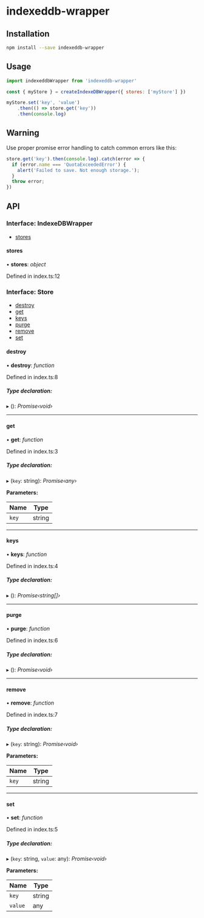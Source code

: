 # indexeddb-wrapper

## Installation

```bash 
npm install --save indexeddb-wrapper
```

## Usage

```javascript
import indexeddbWrapper from 'indexeddb-wrapper'

const { myStore } = createIndexeDBWrapper({ stores: ['myStore'] }) 

myStore.set('key', 'value')
    .then(() => store.get('key'))
    .then(console.log)
```

## Warning

Use proper promise error handling to catch common errors like this:
```javascript
store.get('key').then(console.log).catch(error => {
  if (error.name === 'QuotaExceededError') {
    alert('Failed to save. Not enough storage.');
  }
  throw error;
})
```

## API

### Interface: IndexeDBWrapper

* [stores](#store)

#### stores

• **stores**: *object*

Defined in index.ts:12

### Interface: Store

* [destroy](#destroy)
* [get](#get)
* [keys](#keys)
* [purge](#purge)
* [remove](#remove)
* [set](#set)

####  destroy

• **destroy**: *function*

Defined in index.ts:8

##### Type declaration:

▸ (): *Promise‹void›*

___

####  get

• **get**: *function*

Defined in index.ts:3

##### Type declaration:

▸ (`key`: string): *Promise‹any›*

**Parameters:**

Name | Type |
------ | ------ |
`key` | string |

___

####  keys

• **keys**: *function*

Defined in index.ts:4

##### Type declaration:

▸ (): *Promise‹string[]›*

___

####  purge

• **purge**: *function*

Defined in index.ts:6

##### Type declaration:

▸ (): *Promise‹void›*

___

####  remove

• **remove**: *function*

Defined in index.ts:7

##### Type declaration:

▸ (`key`: string): *Promise‹void›*

**Parameters:**

Name | Type |
------ | ------ |
`key` | string |

___

####  set

• **set**: *function*

Defined in index.ts:5

##### Type declaration:

▸ (`key`: string, `value`: any): *Promise‹void›*

**Parameters:**

Name | Type |
------ | ------ |
`key` | string |
`value` | any |


